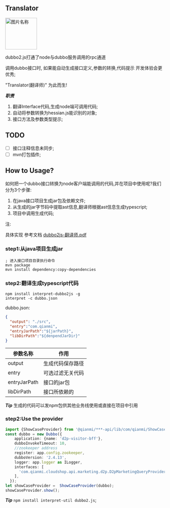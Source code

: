 
Translator
-------

<img src="http://oss-hz.qianmi.com/x-site/dev/doc/dong/video2deal/xsite/interpret/鹦鹉.png" width = "100" alt="图片名称" align=center />

dubbo2.js打通了node与dubbo服务调用的rpc通道

调用dubbo接口时, 如果能自动生成接口定义,参数的转换,代码提示 开发体验会更优秀;

"Translator(翻译师)" 为此而生!


***职责***
1. 翻译Interface代码,生成node端可调用代码;
2. 自动将参数转换为hessian.js能识别的对象;
3. 接口方法及参数类型提示;

## TODO

- [ ] 接口注释信息未同步;
- [ ] mvn打包插件;

## How to Usage?
如何把一个dubbo接口转换为node客户端能调用的代码,并在项目中使用呢?我们分为3个步骤:

1. 在java接口项目生成jar包及依赖文件;
2. 从生成的jar字节码中提取ast信息,翻译师根据ast信息生成typescript;
3. 项目中调用生成代码;

注:

具体实现 参考文档 [dubbo2js-翻译师.pdf](https://github.com/dubbo/dubbo2.js/blob/master/ppt/dubbo2js-%E7%BF%BB%E8%AF%91%E5%B8%88.pdf)


### step1:从java项目生成jar

```shell
; 进入接口项目目录执行命令
mvn package
mvn install dependency:copy-dependencies
```


### step2:翻译生成typescript代码

```shell
npm install interpret-dubbo2js -g
interpret -c dubbo.json
```

dubbo.json:
```json
{
  "output": "./src",
  "entry":"com.qianmi",
  "entryJarPath":"${jarPath}",
  "libDirPath":"${denpendJarDir}"
}
```

| 参数名称  | 作用 |
| -------- | ---- |
| output  | 生成代码保存路径 |
| entry  | 可选过滤无关代码 |
| entryJarPath | 接口的jar包 |
| libDirPath | 接口所依赖的 |


***Tip*** 生成的代码可以发npm包供其他业务线使用或直接在项目中引用

### step2:Use the provider

```typescript
import {ShowCaseProvider} from '@qianmi/***-api/lib/com/qianmi/ShowCaseProvider';
const dubbo = new Dubbo({
    application: {name: 'd2p-visitor-bff'},
    dubboInvokeTimeout: 10,
    //zookeeper address
    register: app.config.zookeeper,
    dubboVersion: '2.4.13',
    logger: app.logger as ILogger,
    interfaces: [
      'com.qianmi.cloudshop.api.marketing.d2p.D2pMarketingQueryProvider'
    ],
  });
let showCaseProvider =  ShowCaseProvider(dubbo);
showCaseProvider.show();
```


***Tip***  `npm install interpret-util dubbo2.js`;
